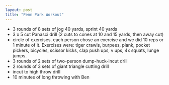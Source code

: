 ```yaml
---
layout: post
title: "Penn Park Workout"
---
```


- 3 rounds of 8 sets of jog 40 yards, sprint 40 yards
- 3 x 5 cut Panasci drill (2 cuts to cones at 10 and 15 yards, then away cut)
- circle of exercises. each person chose an exercise and we did 10 reps or 1 minute of it. Exercises were: tiger crawls, burpees, plank, pocket pickers, bicycles, scissor kicks, clap push ups, v ups, 4x squats, lunge jumps.
- 3 rounds of 2 sets of two-person dump-huck-incut drill
- 2 rounds of 3 sets of giant triangle cutting drill
- incut to high throw drill
- 10 minutes of long throwing with Ben
